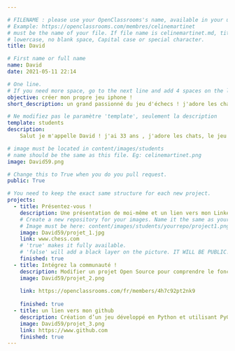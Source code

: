 ```yaml
---

# FILENAME : please use your OpenClassrooms's name, available in your url.
# Example: https://openclassrooms.com/membres/celinemartinet
# must be the name of your file. If file name is celinemartinet.md, title is celinemartinet.
# lowercase, no blank space, Capital case or special character.
title: David

# First name or full name
name: David
date: 2021-05-11 22:14

# One line.
# If you need more space, go to the next line and add 4 spaces on the left, as in 'description'.
objective: créer mon propre jeu iphone !
short_description: un grand passionné du jeu d'échecs ! j'adore les chats :3 .

# Ne modifiez pas le paramètre 'template', seulement la description
template: students
description:
    Salut je m'appelle David ! j'ai 33 ans , j'adore les chats, le jeu d'échecs et surtout complèter une grande description (...) .

# image must be located in content/images/students
# name should be the same as this file. Eg: celinemartinet.png
image: David59.png

# Change this to True when you do you pull request.
public: True

# You need to keep the exact same structure for each new project.
projects:
  - title: Présentez-vous !
    description: Une présentation de moi-même et un lien vers mon LinkedIn.
    # Create a new repository for your images. Name it the same as your nickname and profile picture.
    # Image must be here: content/images/students/yourrepo/project1.png
    image: David59/projet_1.jpg
    link: www.chess.com
    # 'true' makes it fully available.
    # 'false' will add a black layer on the picture. IT WILL BE PUBLIC!
    finished: true
  - title: Intégrez la communauté !
    description: Modifier un projet Open Source pour comprendre le fonctionnement de Git, de Github et des pull requests. 
    image: David59/projet_2.png
    
    link: https://openclassrooms.com/fr/members/4h7c92pt2nk9
    
    finished: true
  - title: un lien vers mon github
    description: Création d’un jeu développé en Python et utilisant PyGame.
    image: David59/projet_3.png
    link: https://www.github.com
    finished: true
---
```

